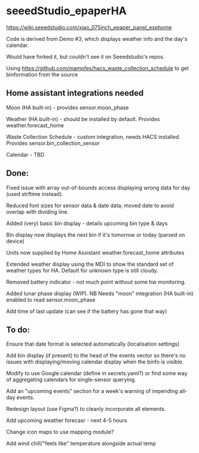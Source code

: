 # seeedStudio_epaperHA

https://wiki.seeedstudio.com/xiao_075inch_epaper_panel_esphome

Code is derived from Demo #3, which displays weather info and the day's calendar.

Would have forked it, but couldn't see it on Seeedstudio's repos.

Using https://github.com/mampfes/hacs_waste_collection_schedule to get binformation from the source

## Home assistant integrations needed

Moon (HA built-in) - provides sensor.moon_phase

Weather (HA built-in) - should be installed by default.  Provides weather.forecast_home

Waste Collection Schedule - custom integration, needs HACS installed.  Provides sensor.bin_collection_sensor

Calendar - TBD

## Done:

Fixed issue with array out-of-bounds access displaying wrong data for day (used strftime instead).

Reduced font sizes for sensor data & date data; moved date to avoid overlap with dividing line.

Added (very) basic bin display - details upcoming bin type & days

Bin display now displays the next bin if it's tomorrow or today (parsed on device)

Units now supplied by Home Assistant weather.forecast_home attributes

Extended weather display using the MDI to show the standard set of weather types for HA.  Default for unknown type is still cloudy.

Removed battery indicator - not much point without some hw monitoring.

Added lunar phase display (WIP).  NB Needs "moon" integration (HA built-in) enabled to read sensor.moon_phase

Add time of last update (can see if the battery has gone that way)

## To do:

Ensure that date format is selected automatically (localisation settings)

Add bin display (if present) to the head of the events vector so there's no issues with displaying/moving calendar display when the binfo is visible.

Modify to use Google calendar (define in secrets.yaml?) or find some way of aggregating calendars for single-sensor querying.

Add an "upcoming events" section for a week's warning of impending all-day events.

Redesign layout (use Figma?) to cleanly incorporate all elements.

Add upcoming weather forecasr - next 4-5 hours

Change icon maps to use mapping module?

Add wind chill/"feels like" temperature alongside actual temp
